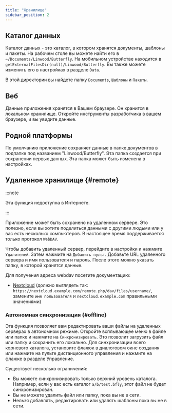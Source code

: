 ```yaml
---
title: "Хранилище"
sidebar_position: 2
---
```


## Каталог данных

Каталог данных - это каталог, в котором хранятся документы, шаблоны и пакеты. На рабочем столе вы можете найти его в `~/Documents/Linwood/Butterfly`. На мобильном устройстве находится в `getExternalFilesDir(null)/Linwood/Butterfly`. Вы также можете изменить его в настройках в разделе `Data`.

В этой директории вы найдете папку `Documents`, `Шаблоны` и `Пакеты`.

## Веб

Данные приложения хранятся в Вашем браузере. Он хранится в локальном хранилище. Откройте инструменты разработчика в вашем браузере, и вы увидите данные.

## Родной платформы

По умолчанию приложение сохраняет данные в папке документов в подпапке под названием "Linwood/Butterfly". Эта папка создается при сохранении первых данных. Эта папка может быть изменена в настройках.

## Удаленное хранилище {#remote}

:::note

Эта функция недоступна в Интернете.

:::

Приложение может быть сохранено на удаленном сервере. Это полезно, если вы хотите поделиться данными с другими людьми или у вас есть несколько компьютеров. В настоящее время поддерживается только протокол `WebDAV`.

Чтобы добавить удаленный сервер, перейдите в настройки и нажмите `Удалителей`. Затем нажмите на `Добавить пульт`. Добавьте URL удаленного сервера и имя пользователя и пароль. После этого можно указать папку, в которой хранятся данные.

Для получения адреса webdav посетите документацию:

* [Nextcloud](https://docs.nextcloud.com/server/latest/user_manual/en/files/access_webdav.html) (должно выглядеть так: `https://nextcloud.example.com/remote.php/dav/files/username/`, замените `имя пользователя` и `nextcloud.example.com` правильными значениями)

### Автономная синхронизация {#offline}

Эта функция позволяет вам редактировать ваши файлы на удаленных серверах в автономном режиме. Откройте всплывающее меню в файле или папке и нажмите на `Синхронизировать`. Это позволит загрузить файл или папку и сохранить его локально. Для синхронизации всего корневого каталога, установите флажок в диалоговом окне создания или нажмите на пульте дистанционного управления и нажмите на флажке в разделе Управление.

Существует несколько ограничений:

* Вы можете синхронизировать только верхний уровень каталога. Например, если у вас есть каталог `a/b/test.bfly`, этот файл не будет синхронизирован.
* Вы не можете удалить файл или папку, пока вы не в сети.
* Нельзя добавлять, редактировать или удалять шаблоны пока вы не в сети.
